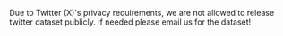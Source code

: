 Due to Twitter (X)'s privacy requirements, we are not allowed to release twitter dataset publicly. If needed please email us for the dataset! 